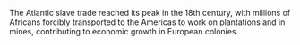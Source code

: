 The Atlantic slave trade reached its peak in the 18th century, with millions of Africans forcibly transported to the Americas to work on plantations and in mines, contributing to economic growth in European colonies.
